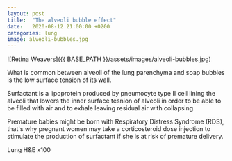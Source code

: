 ```yaml
---
layout: post
title:  "The alveoli bubble effect"
date:   2020-08-12 21:00:00 +0200
categories: lung
image: alveoli-bubbles.jpg
---
```


![Retina Weavers]({{ BASE_PATH }}/assets/images/alveoli-bubbles.jpg)

What is common between alveoli of the lung parenchyma and soap bubbles is the low surface tension of its wall.

Surfactant is a lipoprotein produced by pneumocyte type II cell lining the alveoli that lowers the inner surface tesnion of alveoli in order to be able to be filled with air and to exhale leaving residual air with collapsing.

Premature babies might be born with Respiratory Distress Syndrome (RDS), that's why pregnant women may take a corticosteroid dose injection to stimulate the production of surfactant if she is at risk of premature delivery.


Lung H&E x100
